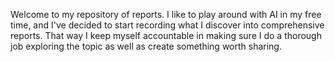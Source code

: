 Welcome to my repository of reports.  I like to play around with AI in my free time, and I've decided to start recording what I discover into comprehensive reports.  That way I keep myself accountable in making sure I do a thorough job exploring the topic as well as create something worth sharing.
